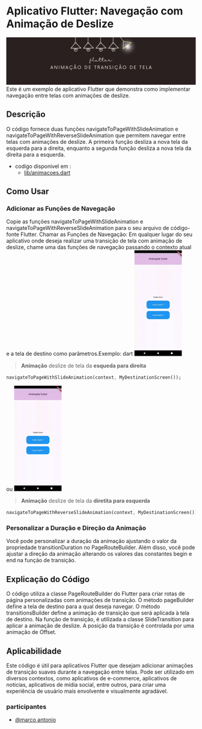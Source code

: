 # Aplicativo Flutter: Navegação com Animação de Deslize

![img](images_readme/flutter.png)
Este é um exemplo de aplicativo Flutter que demonstra como implementar navegação entre telas com animações de deslize.

## Descrição

O código fornece duas funções navigateToPageWithSlideAnimation e navigateToPageWithReverseSlideAnimation que permitem navegar entre telas com animações de deslize. A primeira função desliza a nova tela da esquerda para a direita, enquanto a segunda função desliza a nova tela da direita para a esquerda.

- codigo disponivel em :
  - [lib/animacoes.dart](https://github.com/marco0antonio0/animacao-transicao-tela-flutter/blob/main/lib/animacoes.dart)

## Como Usar

### Adicionar as Funções de Navegação

Copie as funções navigateToPageWithSlideAnimation e navigateToPageWithReverseSlideAnimation para o seu arquivo de código-fonte Flutter.
Chamar as Funções de Navegação:
Em qualquer lugar do seu aplicativo onde deseja realizar uma transição de tela com animação de deslize, chame uma das funções de navegação passando o contexto atual e a tela de destino como parâmetros.Exemplo:
dart
<img src="images_readme/animacao1.gif" width="25%" height="25%">
> **Animação** deslize de tela da **esqueda para direita**

```dart
navigateToPageWithSlideAnimation(context, MyDestinationScreen());
```

ou
<img src="images_readme/animacao2.gif" width="25%" height="25%">
> **Animação** deslize de tela da **diretita para esquerda**

```dart
navigateToPageWithReverseSlideAnimation(context, MyDestinationScreen());
```

### Personalizar a Duração e Direção da Animação

Você pode personalizar a duração da animação ajustando o valor da propriedade transitionDuration no PageRouteBuilder. Além disso, você pode ajustar a direção da animação alterando os valores das constantes begin e end na função de transição.

## Explicação do Código

O código utiliza a classe PageRouteBuilder do Flutter para criar rotas de página personalizadas com animações de transição.
O método pageBuilder define a tela de destino para a qual deseja navegar.
O método transitionsBuilder define a animação de transição que será aplicada à tela de destino.
Na função de transição, é utilizada a classe SlideTransition para aplicar a animação de deslize. A posição da transição é controlada por uma animação de Offset.

## Aplicabilidade

Este código é útil para aplicativos Flutter que desejam adicionar animações de transição suaves durante a navegação entre telas.
Pode ser utilizado em diversos contextos, como aplicativos de e-commerce, aplicativos de notícias, aplicativos de mídia social, entre outros, para criar uma experiência de usuário mais envolvente e visualmente agradável.

### participantes

- [@marco antonio](https://github.com/marco0antonio0)
